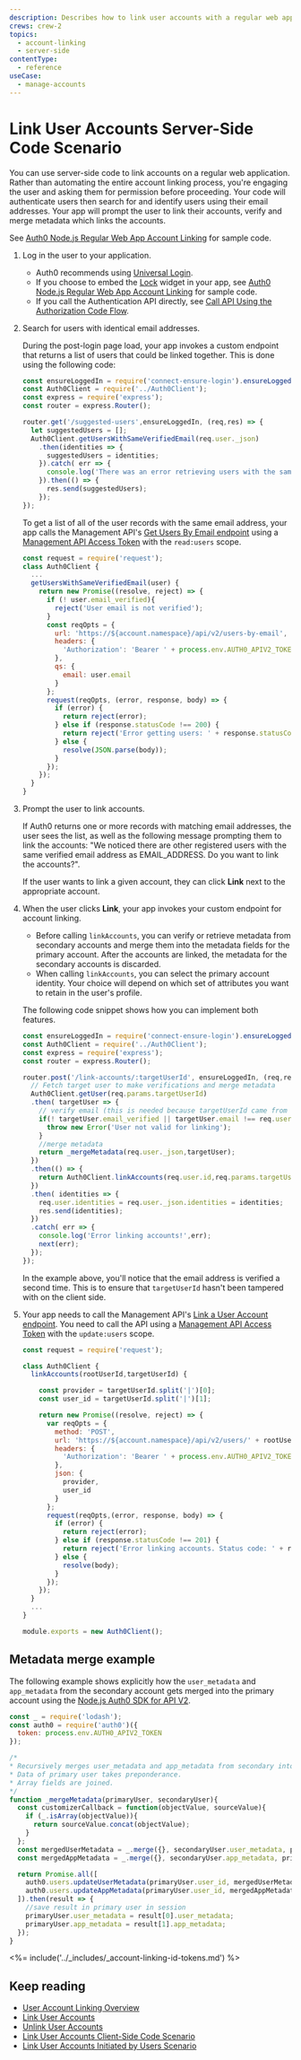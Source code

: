 ```yaml
---
description: Describes how to link user accounts with a regular web app using server-side code using a sample scenario.
crews: crew-2
topics:
  - account-linking
  - server-side
contentType:
  - reference
useCase:
  - manage-accounts
---
```


# Link User Accounts Server-Side Code Scenario

You can use server-side code to link accounts on a regular web application. Rather than automating the entire account linking process, you're engaging the user and asking them for permission before proceeding. Your code will authenticate users then search for and identify users using their email addresses. Your app will prompt the user to link their accounts, verify and merge metadata which links the accounts.

See [Auth0 Node.js Regular Web App Account Linking](https://github.com/auth0/auth0-link-accounts-sample/tree/master/RegularWebApp) for sample code.

1. Log in the user to your application.

    - Auth0 recommends using [Universal Login](/universal-login). 
    - If you choose to embed the [Lock](/libraries/lock/v11) widget in your app, see [Auth0 Node.js Regular Web App Account Linking](https://github.com/auth0/auth0-link-accounts-sample/tree/master/RegularWebApp) for sample code.
    - If you call the Authentication API directly, see [Call API Using the Authorization Code Flow](/flows/guides/auth-code/call-api-auth-code).

2. Search for users with identical email addresses.

    During the post-login page load, your app invokes a custom endpoint that returns a list of users that could be linked together. This is done using the following code:

    ```js
    const ensureLoggedIn = require('connect-ensure-login').ensureLoggedIn();
    const Auth0Client = require('../Auth0Client');
    const express = require('express');
    const router = express.Router();

    router.get('/suggested-users',ensureLoggedIn, (req,res) => {
      let suggestedUsers = [];
      Auth0Client.getUsersWithSameVerifiedEmail(req.user._json)
        .then(identities => {
          suggestedUsers = identities;
        }).catch( err => {
          console.log('There was an error retrieving users with the same verified email to suggest linking',err);
        }).then(() => {
          res.send(suggestedUsers);
        });
    });
    ```

    To get a list of all of the user records with the same email address, your app calls the Management API's [Get Users By Email endpoint](/api/v2#!/users-by-email/) using a [Management API Access Token](/api/management/v2/tokens) with the `read:users` scope.

    ```js
    const request = require('request');
    class Auth0Client {
      ...
      getUsersWithSameVerifiedEmail(user) {
        return new Promise((resolve, reject) => {
          if (! user.email_verified){
            reject('User email is not verified');
          }
          const reqOpts = {
            url: 'https://${account.namespace}/api/v2/users-by-email',
            headers: {
              'Authorization': 'Bearer ' + process.env.AUTH0_APIV2_TOKEN
            },
            qs: {
              email: user.email
            }
          };
          request(reqOpts, (error, response, body) => {
            if (error) {
              return reject(error);
            } else if (response.statusCode !== 200) {
              return reject('Error getting users: ' + response.statusCode + ' ' + body);
            } else {
              resolve(JSON.parse(body));
            }
          });
        });
      }
    }
    ```

3. Prompt the user to link accounts. 

    If Auth0 returns one or more records with matching email addresses, the user sees the list, as well as the following message prompting them to link the accounts: "We noticed there are other registered users with the same verified email address as EMAIL_ADDRESS. Do you want to link the accounts?".

    If the user wants to link a given account, they can click **Link** next to the appropriate account.

4. When the user clicks **Link**, your app invokes your custom endpoint for account linking. 

    - Before calling `linkAccounts`, you can verify or retrieve metadata from secondary accounts and merge them into the metadata fields for the primary account. After the accounts are linked, the metadata for the secondary accounts is discarded.
    - When calling `linkAccounts`, you can select the primary account identity. Your choice will depend on which set of attributes you want to retain in the user's profile.

    The following code snippet shows how you can implement both features.

    ```js
    const ensureLoggedIn = require('connect-ensure-login').ensureLoggedIn();
    const Auth0Client = require('../Auth0Client');
    const express = require('express');
    const router = express.Router();

    router.post('/link-accounts/:targetUserId', ensureLoggedIn, (req,res,next) => {
      // Fetch target user to make verifications and merge metadata
      Auth0Client.getUser(req.params.targetUserId)
      .then( targetUser => {
        // verify email (this is needed because targetUserId came from client side)
        if(! targetUser.email_verified || targetUser.email !== req.user._json.email){
          throw new Error('User not valid for linking');
        }
        //merge metadata
        return _mergeMetadata(req.user._json,targetUser);
      })
      .then(() => {
        return Auth0Client.linkAccounts(req.user.id,req.params.targetUserId);
      })
      .then( identities => {
        req.user.identities = req.user._json.identities = identities;
        res.send(identities);
      })
      .catch( err => {
        console.log('Error linking accounts!',err);
        next(err);
      });
    });
    ```

    In the example above, you'll notice that the email address is verified a second time. This is to ensure that `targetUserId` hasn't been tampered with on the client side.

5. Your app needs to call the Management API's [Link a User Account endpoint](/api/v2#!/Users/post_identities). You need to call the API using a [Management API Access Token](/api/management/v2/tokens) with the `update:users` scope.

    ```js
    const request = require('request');

    class Auth0Client {
      linkAccounts(rootUserId,targetUserId) {

        const provider = targetUserId.split('|')[0];
        const user_id = targetUserId.split('|')[1];

        return new Promise((resolve, reject) => {
          var reqOpts = {
            method: 'POST',
            url: 'https://${account.namespace}/api/v2/users/' + rootUserId +'/identities',
            headers: {
              'Authorization': 'Bearer ' + process.env.AUTH0_APIV2_TOKEN
            },
            json: {
              provider,
              user_id
            }
          };
          request(reqOpts,(error, response, body) => {
            if (error) {
              return reject(error);
            } else if (response.statusCode !== 201) {
              return reject('Error linking accounts. Status code: ' + response.statusCode + '. Body: ' + JSON.stringify(body));
            } else {
              resolve(body);
            }
          });
        });
      }
      ...
    }

    module.exports = new Auth0Client();
    ```

## Metadata merge example

The following example shows explicitly how the `user_metadata` and `app_metadata` from the secondary account gets merged into the primary account using the [Node.js Auth0 SDK for API V2](https://github.com/auth0/node-auth0/tree/v2).

```js
const _ = require('lodash');
const auth0 = require('auth0')({
  token: process.env.AUTH0_APIV2_TOKEN
});

/*
* Recursively merges user_metadata and app_metadata from secondary into primary account.
* Data of primary user takes preponderance.
* Array fields are joined.
*/
function _mergeMetadata(primaryUser, secondaryUser){
  const customizerCallback = function(objectValue, sourceValue){
    if (_.isArray(objectValue)){
      return sourceValue.concat(objectValue);
    }
  };
  const mergedUserMetadata = _.merge({}, secondaryUser.user_metadata, primaryUser.user_metadata, customizerCallback);
  const mergedAppMetadata = _.merge({}, secondaryUser.app_metadata, primaryUser.app_metadata, customizerCallback);

  return Promise.all([
    auth0.users.updateUserMetadata(primaryUser.user_id, mergedUserMetadata),
    auth0.users.updateAppMetadata(primaryUser.user_id, mergedAppMetadata)
  ]).then(result => {
    //save result in primary user in session
    primaryUser.user_metadata = result[0].user_metadata;
    primaryUser.app_metadata = result[1].app_metadata;
  });
}
```

<%= include('../_includes/_account-linking-id-tokens.md') %>

## Keep reading

* [User Account Linking Overview](/users/concepts/overview-user-account-linking)
* [Link User Accounts](/users/guides/link-user-accounts)
* [Unlink User Accounts](/users/guides/unlink-user-accounts)
* [Link User Accounts Client-Side Code Scenario](/users/references/link-accounts-client-side-scenario)
* [Link User Accounts Initiated by Users Scenario](/users/references/link-accounts-user-initiated-scenario)
